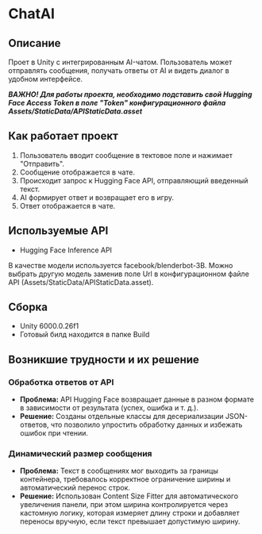 # ChatAI

## Описание
Проет в Unity с интегрированным AI-чатом. Пользователь может отправлять сообщения, получать ответы от AI и видеть диалог в удобном интерфейсе.

***ВАЖНО! Для работы проекта, необходимо подставить свой Hugging Face Access Token в поле "Token" конфигурационного файла Assets/StaticData/APIStaticData.asset***

## Как работает проект
1. Пользователь вводит сообщение в тектовое поле и нажимает "Отправить".
2. Сообщение отображается в чате.
3. Происходит запрос к Hugging Face API, отправляющий введенный текст.
4. AI формирует ответ и возвращает его в игру.
5. Ответ отображается в чате.

## Используемые API
- Hugging Face Inference API

В качестве модели используется facebook/blenderbot-3B. Можно выбрать другую модель заменив поле Url в конфигурационном файле API (Assets/StaticData/APIStaticData.asset).

## Сборка
- Unity 6000.0.26f1
- Готовый билд находится в папке Build

## Возникшие трудности и их решение
### Обработка ответов от API
- **Проблема:** API Hugging Face возвращает данные в разном формате в зависимости от результата (успех, ошибка и т. д.).
- **Решение:** Созданы отдельные классы для десериализации JSON-ответов, что позволило упростить обработку данных и избежать ошибок при чтении.
### Динамический размер сообщения
- **Проблема:** Текст в сообщениях мог выходить за границы контейнера, требовалось корректное ограничение ширины и автоматический перенос строк.
- **Решение:** Использован Content Size Fitter для автоматического увеличения панели, при этом ширина контролируется через кастомную логику, которая измеряет длину строки и добавляет переносы вручную, если текст превышает допустимую ширину.
